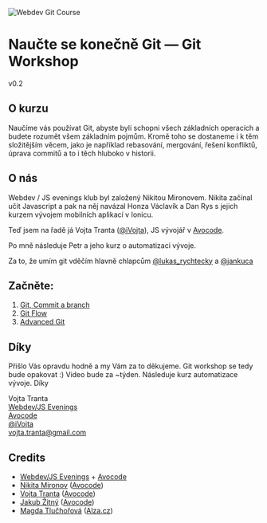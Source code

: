 ![Webdev Git Course](https://i.imgur.com/uEUKqAl.jpg)
# Naučte se konečně Git — Git Workshop
v0.2

## O kurzu
Naučíme vás používat Git, abyste byli schopni všech základních operacích a budete rozumět všem základním pojmům.
Kromě toho se dostaneme i k těm složitějším věcem, jako je například rebasování, mergování, řešení konfliktů, úprava commitů
a to i těch hluboko v historii.

## O nás
Webdev / JS evenings klub byl založený Nikitou Mironovem. Nikita začínal učit Javascript a pak na něj navázal Honza Václavík a Dan Rys s jejich
kurzem vývojem mobilních aplikací v Ionicu.

Teď jsem na řadě já Vojta Tranta ([@iVojta](https://twitter.com/ivojta)), JS vývojář v [Avocode](https://avocode.com/).

Po mně následuje Petr a jeho kurz o automatizaci vývoje.

Za to, že umím git vděčím hlavně chlapcům [@lukas_rychtecky](https://twitter.com/lukasrychtecky) a [@jankuca](https://twitter.com/jankuca)

## Začněte:
1. [Git, Commit a branch](./commit-branch.md)
2. [Git Flow](./git-flow.md)
3. [Advanced Git](./advanced.md)

## Díky
Přišlo Vás opravdu hodně a my Vám za to děkujeme.
Git workshop se tedy bude opakovat :)
Video bude za ~týden.
Následuje kurz automatizace vývoje.
Díky

Vojta Tranta<br />
[Webdev/JS Evenings](https://www.facebook.com/groups/webdevjs/?fref=ts)<br />
[Avocode](https://avocode.com/)<br />
[@iVojta](https://twitter.com/ivojta)<br />
[vojta.tranta@gmail.com](vojta.tranta@gmail.com)<br />

## Credits
- [Webdev/JS Evenings](https://www.facebook.com/groups/webdevjs/?fref=ts) + [Avocode](https://avocode.com/)
- [Nikita Mironov](https://www.facebook.com/why7e?fref=hovercard) ([Avocode](https://avocode.com/))
- [Vojta Tranta](https://www.facebook.com/vojta.tranta) ([Avocode](https://avocode.com/))
- [Jakub Žitný](https://fb.com/zitny) ([Avocode](https://avocode.com/))
- [Magda Tlučhořová](https://www.facebook.com/magdalena.tluchorova?fref=ts) ([Alza.cz](https://www.alza.cz/))
